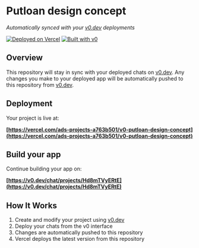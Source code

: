 # Putloan design concept

*Automatically synced with your [v0.dev](https://v0.dev) deployments*

[![Deployed on Vercel](https://img.shields.io/badge/Deployed%20on-Vercel-black?style=for-the-badge&logo=vercel)](https://vercel.com/ads-projects-a763b501/v0-putloan-design-concept)
[![Built with v0](https://img.shields.io/badge/Built%20with-v0.dev-black?style=for-the-badge)](https://v0.dev/chat/projects/Hd8mTVyERtE)

## Overview

This repository will stay in sync with your deployed chats on [v0.dev](https://v0.dev).
Any changes you make to your deployed app will be automatically pushed to this repository from [v0.dev](https://v0.dev).

## Deployment

Your project is live at:

**[https://vercel.com/ads-projects-a763b501/v0-putloan-design-concept](https://vercel.com/ads-projects-a763b501/v0-putloan-design-concept)**

## Build your app

Continue building your app on:

**[https://v0.dev/chat/projects/Hd8mTVyERtE](https://v0.dev/chat/projects/Hd8mTVyERtE)**

## How It Works

1. Create and modify your project using [v0.dev](https://v0.dev)
2. Deploy your chats from the v0 interface
3. Changes are automatically pushed to this repository
4. Vercel deploys the latest version from this repository
